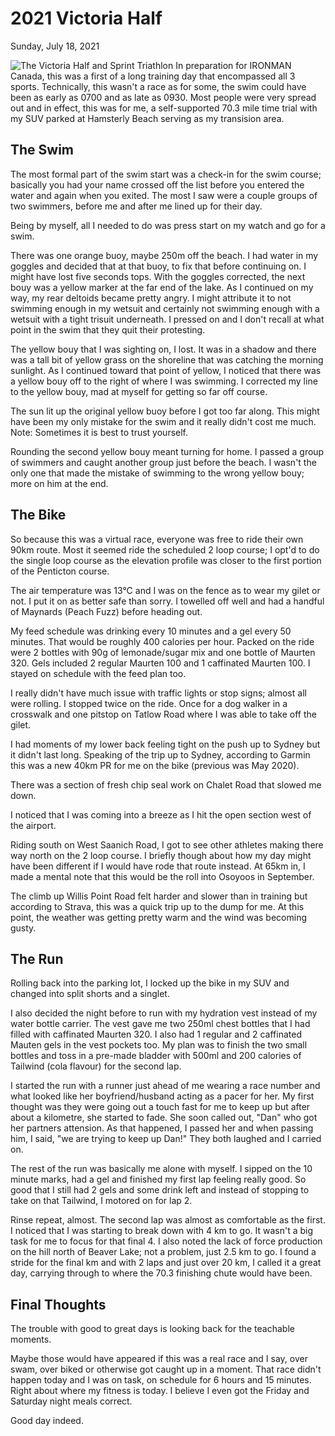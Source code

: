 # 2021 Victoria Half
Sunday, July 18, 2021

![The Victoria Half and Sprint Triathlon](/assets/jpg/vichalf-20201230.jpeg)
In preparation for IRONMAN Canada, this was a first of a long training day that encompassed all 3 sports.  Technically, this wasn't a race as for some, the swim could have been as early as 0700 and as late as 0930.  Most people were very spread out and in effect, this was for me, a self-supported 70.3 mile time trial with my SUV parked at Hamsterly Beach serving as my transision area.

## The Swim
The most formal part of the swim start was a check-in for the swim course; basically you had your name crossed off the list before you entered the water and again when you exited.  The most I saw were a couple groups of two swimmers, before me and after me lined up for their day.
<!---->
Being by myself, all I needed to do was press start on my watch and go for a swim.

There was one orange buoy, maybe 250m off the beach.  I had water in my goggles and decided that at that buoy, to fix that before continuing on.  I might have lost five seconds tops.  With the goggles corrected, the next bouy was a yellow marker at the far end of the lake.  As I continued on my way, my rear deltoids became pretty angry.  I might attribute it to not swimming enough in my wetsuit and certainly not swimming enough with a wetsuit with a tight trisuit underneath.  I pressed on and I don't recall at what point in the swim that they quit their protesting.

The yellow bouy that I was sighting on, I lost.  It was in a shadow and there was a tall bit of yellow grass on the shoreline that was catching the morning sunlight.  As I continued toward that point of yellow, I noticed that there was a yellow bouy off to the right of where I was swimming.  I corrected my line to the yellow bouy, mad at myself for getting so far off course.
<!---->
The sun lit up the original yellow buoy before I got too far along.  This might have been my only mistake for the swim and it really didn't cost me much.  Note: Sometimes it is best to trust yourself.

Rounding the second yellow bouy meant turning for home.  I passed a group of swimmers and caught another group just before the beach.  I wasn't the only one that made the mistake of swimming to the wrong yellow bouy; more on him at the end. 

## The Bike
So because this was a virtual race, everyone was free to ride their own 90km route.  Most it seemed ride the scheduled 2 loop course; I opt'd to do the single loop course as the elevation profile was closer to the first portion of the Penticton course.

The air temperature was 13°C and I was on the fence as to wear my gilet or not.  I put it on as better safe than sorry.  I towelled off well and had a handful of Maynards (Peach Fuzz) before heading out.
<!---->
My feed schedule was drinking every 10 minutes and a gel every 50 minutes.  That would be roughly 400 calories per hour.  Packed on the ride were 2 bottles with 90g of lemonade/sugar mix and one bottle of Maurten 320.  Gels included 2 regular Maurten 100 and 1 caffinated Maurten 100.  I stayed on schedule with the feed plan too.

I really didn't have much issue with traffic lights or stop signs; almost all were rolling.  I stopped twice on the ride.  Once for a dog walker in a crosswalk and one pitstop on Tatlow Road where I was able to take off the gilet.

I had moments of my lower back feeling tight on the push up to Sydney but it didn't last long.  Speaking of the trip up to Sydney, according to Garmin this was a new 40km PR for me on the bike (previous was May 2020).

There was a section of fresh chip seal work on Chalet Road that slowed me down.

I noticed that I was coming into a breeze as I hit the open section west of the airport.  
<!---->
Riding south on West Saanich Road, I got to see other athletes making there way north on the 2 loop course.  I briefly though about how my day might have been different if I would have rode that route instead.  At 65km in, I made a mental note that this would be the roll into Osoyoos in September.

The climb up Willis Point Road felt harder and slower than in training but according to Strava, this was a quick trip up to the dump for me.  At this point, the weather was getting pretty warm and the wind was becoming gusty.


## The Run
Rolling back into the parking lot, I locked up the bike in my SUV and changed into split shorts and a singlet.

I also decided the night before to run with my hydration vest instead of my water bottle carrier.  The vest gave me two 250ml chest bottles that I had filled with caffinated Maurten 320.  I also had 1 regular and 2 caffinated Mauten gels in the vest pockets too.  My plan was to finish the two small bottles and toss in a pre-made bladder with 500ml and 200 calories of Tailwind (cola flavour) for the second lap.

I started the run with a runner just ahead of me wearing a race number and what looked like her boyfriend/husband acting as a pacer for her.  My first thought was they were going out a touch fast for me to keep up but after about a kilometre, she started to fade.  She soon called out, "Dan" who got her partners attension.  As that happened, I passed her and when passing him, I said, "we are trying to keep up Dan!"  They both laughed and I carried on.

The rest of the run was basically me alone with myself.  I sipped on the 10 minute marks, had a gel and finished my first lap feeling really good.  So good that I still had 2 gels and some drink left and instead of stopping to take on that Tailwind, I motored on for lap 2.

Rinse repeat, almost.  The second lap was almost as comfortable as the first.  I noticed that I was starting to break down with 4 km to go.  It wasn't a big task for me to focus for that final 4.  I also noted the lack of force production on the hill north of Beaver Lake; not a problem, just 2.5 km to go.  I found a stride for the final km and with 2 laps and just over 20 km, I called it a great day, carrying through to where the 70.3 finishing chute would have been.

## Final Thoughts
The trouble with good to great days is looking back for the teachable moments.

Maybe those would have appeared if this was a real race and I say, over swam, over biked or otherwise got caught up in a moment.  That race didn't happen today and I was on task, on schedule for 6 hours and 15 minutes.  Right about where my fitness is today.  I believe I even got the Friday and Saturday night meals correct.

Good day indeed.
